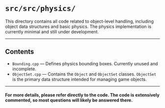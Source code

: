 # `src/src/physics/`

This directory contains all code related to object-level handling, including object data structures and basic physics. The physics implementation is currently minimal and still under development.

---

## Contents

- `Bounding.cpp` — Defines physics bounding boxes. Currently unused and incomplete.
- `ObjectSet.cpp` — Contains the `Object` and `ObjectSet` classes. `ObjectSet` is the primary data structure intended for managing game objects.

---

#### For more details, please refer directly to the code. The code is extensively commented, so most questions will likely be answered there.

